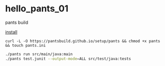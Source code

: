 # hello_pants_01

pants build

[install](http://pantsbuild.github.io/install.html)

~~~
curl -L -O https://pantsbuild.github.io/setup/pants && chmod +x pants && touch pants.ini
~~~	

~~~ bash
./pants run src/main/java:main
./pants test.junit --output-mode=ALL src/test/java:tests
~~~

